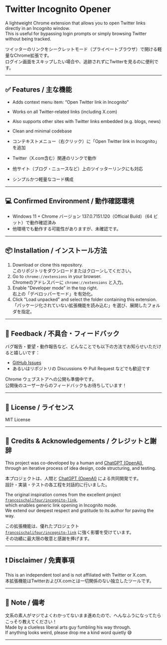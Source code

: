 # Twitter Incognito Opener

A lightweight Chrome extension that allows you to open Twitter links directly in an Incognito window.  
This is useful for bypassing login prompts or simply browsing Twitter without being tracked.

ツイッターのリンクをシークレットモード（プライベートブラウザ）で開ける軽量なChrome拡張です。  
ログイン画面をスキップしたい場合や、追跡されずにTwitterを見るのに便利です。

---

## ✅ Features / 主な機能

- Adds context menu item: “Open Twitter link in Incognito”
- Works on all Twitter-related links (including X.com)
- Also supports other sites with Twitter links embedded (e.g. blogs, news)
- Clean and minimal codebase

- コンテキストメニュー（右クリック）に「Open Twitter link in Incognito」を追加
- Twitter（X.com含む）関連のリンクで動作
- 他サイト（ブログ・ニュースなど）上のツイッターリンクにも対応
- シンプルかつ軽量なコード構成

---

## 💻 Confirmed Environment / 動作確認環境

- Windows 11 + Chrome バージョン 137.0.7151.120（Official Build）（64 ビット）で動作確認済み  
- 他環境でも動作する可能性がありますが、未確認です。

---

## 📦 Installation / インストール方法

1. Download or clone this repository.  
   このリポジトリをダウンロードまたはクローンしてください。
2. Go to `chrome://extensions` in your browser.  
   Chromeのアドレスバーに `chrome://extensions` と入力。
3. Enable "Developer mode" in the top right.  
   右上の「デベロッパーモード」を有効化。
4. Click "Load unpacked" and select the folder containing this extension.  
   「パッケージ化されていない拡張機能を読み込む」を選び、展開したフォルダを指定。

---

## 🐞 Feedback / 不具合・フィードバック

バグ報告・要望・動作報告など、どんなことでも以下の方法でお知らせいただけると嬉しいです：

- [GitHub Issues](https://github.com/Driedsandwich/twitter-incognito-opener/issues)
- あるいはリポジトリの Discussions や Pull Request などでも歓迎です

Chrome ウェブストアへの公開も準備中です。  
公開後のユーザーからのフィードバックもお待ちしています！

---

## 🪪 License / ライセンス

MIT License

---

## 🙏 Credits & Acknowledgements / クレジットと謝辞

This project was co-developed by a human and [ChatGPT (OpenAI)](https://openai.com/chatgpt),  
through an iterative process of idea design, code structuring, and testing.

本プロジェクトは、人間と [ChatGPT (OpenAI)](https://openai.com/chatgpt) による共同開発です。  
設計・実装・テストの各工程を対話的に行いました。

The original inspiration comes from the excellent project  
[`francoischalifour/incognito-link`](https://github.com/francoischalifour/incognito-link),  
which enables generic link opening in Incognito mode.  
We extend our deepest respect and gratitude to its author for paving the way.

この拡張機能は、優れたプロジェクト  
[`francoischalifour/incognito-link`](https://github.com/francoischalifour/incognito-link) に強く影響を受けています。  
その功績に最大限の敬意と感謝を捧げます。

---

## ❗ Disclaimer / 免責事項

This is an independent tool and is not affiliated with Twitter or X.com.  
本拡張機能はTwitterおよびX.comとは一切関係のない独立したツールです。

---

## 📌 Note / 備考

文系の素人がマジでよくわかってないまま進めたので、へんなふうになってたらこっそり教えてください！  
Made by a clueless liberal arts guy fumbling his way through.  
If anything looks weird, please drop me a kind word quietly 😅

---
